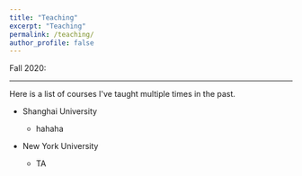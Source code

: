 ```yaml
---
title: "Teaching"
excerpt: "Teaching"
permalink: /teaching/
author_profile: false
---
```

Fall 2020:



<hr>

Here is a list of courses I've taught multiple times in the past.

* Shanghai University
    * hahaha

* New York University
    * TA
